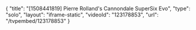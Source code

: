 {
    "title": "[1508441819] Pierre Rolland's Cannondale SuperSix Evo",
    "type": "solo",
    "layout": "iframe-static",
    "videoId": "123178853",
    "url": "\/tvpembed\/123178853"
}